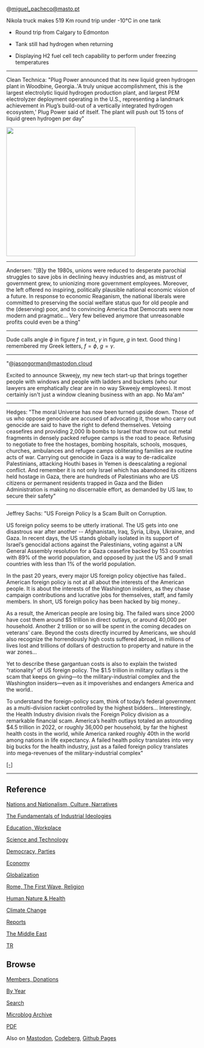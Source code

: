 
@miguel_pacheco@masto.pt

Nikola truck makes 519 Km round trip under -10°C in one tank

- Round trip from Calgary to Edmonton

- Tank still had hydrogen when returning

- Displaying H2 fuel cell tech capability to perform under freezing temperatures

---

Clean Technica: "Plug Power announced that its new liquid green
hydrogen plant in Woodbine, Georgia..'A truly unique accomplishment,
this is the largest electrolytic liquid hydrogen production plant, and
largest PEM electrolyzer deployment operating in the U.S.,
representing a landmark achievement in Plug’s build-out of a
vertically integrated hydrogen ecosystem,' Plug Power said of
itself. The plant will push out 15 tons of liquid green hydrogen per
day"

<img width='340' src='https://cdn.masto.host/mastopt/cache/preview_cards/images/008/342/451/original/c4683c06da45f23f.png'/> 

---

Andersen: "[B]y the 1980s, unions were reduced to desperate parochial
struggles to save jobs in declining heavy industries and, as mistrust
of government grew, to unionizing more government employees. Moreover,
the left offered no inspiring, politically plausible national economic
vision of a future. In response to economic Reaganism, the national
liberals were committed to preserving the social welfare status quo
for old people and the (deserving) poor, and to convincing America
that Democrats were now modern and pragmatic... Very few believed
anymore that unreasonable profits could even be a thing"

---

Dude calls angle $\phi$ in figure $f$ in text, $\gamma$ in figure, $g$
in text. Good thing I remembered my Greek letters, $f=\phi$,
$g=\gamma$.

---

"@jasongorman@mastodon.cloud

Excited to announce Skweejy, my new tech start-up that brings together
people with windows and people with ladders and buckets (who our
lawyers are emphatically clear are in no way Skweejy employees). It
most certainly isn't just a window cleaning business with an app. No
Ma'am"

---

Hedges: "The moral Universe has now been turned upside down. Those of
us who oppose genocide are accused of advocating it, those who carry
out genocide are said to have the right to defend themselves. Vetoing
ceasefires and providing 2,000 lb bombs to Israel that throw out out
metal fragments in densely packed refugee camps is the road to peace.
Refusing to negotiate to free the hostages, bombing hospitals,
schools, mosques, churches, ambulances and refugee camps obliterating
families are routine acts of war. Carrying out genocide in Gaza is a
way to de-radicalize Palestinians, attacking Houthi bases in Yemen is
deescalating a regional conflict. And remember it is not only Israel
which has abandoned its citizens held hostage in Gaza, there are
hundreds of Palestinians who are US citizens or permanent residents
trapped in Gaza and the Biden Administration is making no discernable
effort, as demanded by US law, to secure their safety"

---

Jeffrey Sachs: "US Foreign Policy Is a Scam Built on Corruption.

US foreign policy seems to be utterly irrational. The US gets into one
disastrous war after another -- Afghanistan, Iraq, Syria, Libya,
Ukraine, and Gaza. In recent days, the US stands globally isolated in
its support of Israel’s genocidal actions against the Palestinians,
voting against a UN General Assembly resolution for a Gaza ceasefire
backed by 153 countries with 89% of the world population, and opposed
by just the US and 9 small countries with less than 1% of the world
population.

In the past 20 years, every major US foreign policy objective has
failed.. American foreign policy is not at all about the interests of
the American people. It is about the interests of the Washington
insiders, as they chase campaign contributions and lucrative jobs for
themselves, staff, and family members. In short, US foreign policy has
been hacked by big money..

As a result, the American people are losing big. The failed wars since
2000 have cost them around $5 trillion in direct outlays, or around
40,000 per household. Another 2 trillion or so will be spent in the
coming decades on veterans’ care. Beyond the costs directly incurred
by Americans, we should also recognize the horrendously high costs
suffered abroad, in millions of lives lost and trillions of dollars of
destruction to property and nature in the war zones...

Yet to describe these gargantuan costs is also to explain the twisted
“rationality” of US foreign policy. The $1.5 trillion in military
outlays is the scam that keeps on giving—to the military-industrial
complex and the Washington insiders—even as it impoverishes and
endangers America and the world..

To understand the foreign-policy scam, think of today’s federal
government as a multi-division racket controlled by the highest
bidders...  Interestingly, the Health Industry division rivals the
Foreign Policy division as a remarkable financial scam. America’s
health outlays totaled an astounding $4.5 trillion in 2022, or roughly
36,000 per household, by far the highest health costs in the world,
while America ranked roughly 40th in the world among nations in life
expectancy. A failed health policy translates into very big bucks for
the health industry, just as a failed foreign policy translates into
mega-revenues of the military-industrial complex"


[[-]](https://www.jeffsachs.org/newspaper-articles/wspgnywf65g3dw8wnkb6x4x84wrmz7)

---

## Reference

[Nations and Nationalism, Culture, Narratives](0119/2013/02/nations-and-nationalism.html)

[The Fundamentals of Industrial Ideologies](0119/2011/04/fundamentals-of-industrial-ideologies.html)

[Education, Workplace](0119/2017/09/education-workplace.html)

[Science and Technology](0119/2018/09/science-technology.html)

[Democracy, Parties](0119/2016/11/democracy.html)

[Economy](2021/01/economy.html)

[Globalization](0119/2018/09/globalization.html)

[Rome, The First Wave, Religion](0119/2017/12/rome.html)

[Human Nature & Health](2020/07/human-nature.html)

[Climate Change](2022/01/climate.html)

[Reports](2021/01/reports.html)

[The Middle East](0119/2019/07/middleeast.html)

[TR](../tr/index.html)

## Browse

[Members, Donations](2022/08/members.html)

[By Year](years.html)

[Search](search.html)

[Microblog Archive](mbl/index.html)

[PDF](https://drive.google.com/uc?export=view&id=1FSi-1MnqXVq_PVTEXzzflwN8-7h92N_R)

Also on 
[Mastodon](https://fosstodon.org/@muratk5n),
[Codeberg](https://muratk5n.codeberg.page/en/),
[Github Pages](https://muratk5n.github.io/thirdwave/en/)
